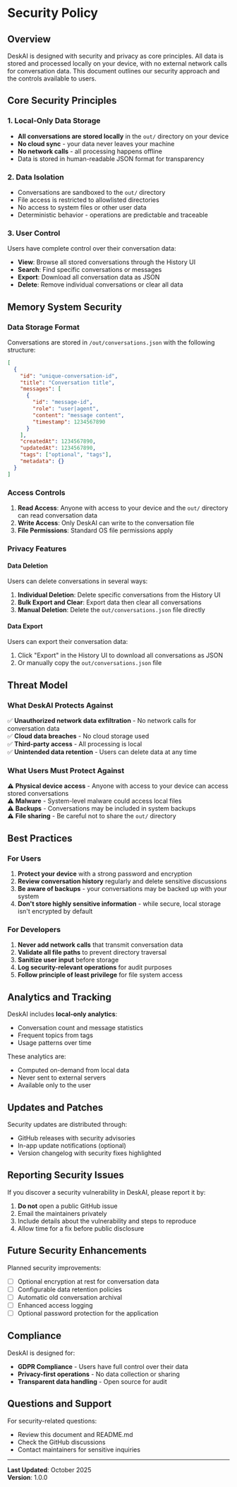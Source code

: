 # Security Policy

## Overview

DeskAI is designed with security and privacy as core principles. All data is stored and processed locally on your device, with no external network calls for conversation data. This document outlines our security approach and the controls available to users.

## Core Security Principles

### 1. Local-Only Data Storage

- **All conversations are stored locally** in the `out/` directory on your device
- **No cloud sync** - your data never leaves your machine
- **No network calls** - all processing happens offline
- Data is stored in human-readable JSON format for transparency

### 2. Data Isolation

- Conversations are sandboxed to the `out/` directory
- File access is restricted to allowlisted directories
- No access to system files or other user data
- Deterministic behavior - operations are predictable and traceable

### 3. User Control

Users have complete control over their conversation data:

- **View**: Browse all stored conversations through the History UI
- **Search**: Find specific conversations or messages
- **Export**: Download all conversation data as JSON
- **Delete**: Remove individual conversations or clear all data

## Memory System Security

### Data Storage Format

Conversations are stored in `/out/conversations.json` with the following structure:

```json
[
  {
    "id": "unique-conversation-id",
    "title": "Conversation title",
    "messages": [
      {
        "id": "message-id",
        "role": "user|agent",
        "content": "message content",
        "timestamp": 1234567890
      }
    ],
    "createdAt": 1234567890,
    "updatedAt": 1234567890,
    "tags": ["optional", "tags"],
    "metadata": {}
  }
]
```

### Access Controls

1. **Read Access**: Anyone with access to your device and the `out/` directory can read conversation data
2. **Write Access**: Only DeskAI can write to the conversation file
3. **File Permissions**: Standard OS file permissions apply

### Privacy Features

#### Data Deletion

Users can delete conversations in several ways:

1. **Individual Deletion**: Delete specific conversations from the History UI
2. **Bulk Export and Clear**: Export data then clear all conversations
3. **Manual Deletion**: Delete the `out/conversations.json` file directly

#### Data Export

Users can export their conversation data:

1. Click "Export" in the History UI to download all conversations as JSON
2. Or manually copy the `out/conversations.json` file

## Threat Model

### What DeskAI Protects Against

✅ **Unauthorized network data exfiltration** - No network calls for conversation data  
✅ **Cloud data breaches** - No cloud storage used  
✅ **Third-party access** - All processing is local  
✅ **Unintended data retention** - Users can delete data at any time

### What Users Must Protect Against

⚠️ **Physical device access** - Anyone with access to your device can access stored conversations  
⚠️ **Malware** - System-level malware could access local files  
⚠️ **Backups** - Conversations may be included in system backups  
⚠️ **File sharing** - Be careful not to share the `out/` directory

## Best Practices

### For Users

1. **Protect your device** with a strong password and encryption
2. **Review conversation history** regularly and delete sensitive discussions
3. **Be aware of backups** - your conversations may be backed up with your system
4. **Don't store highly sensitive information** - while secure, local storage isn't encrypted by default

### For Developers

1. **Never add network calls** that transmit conversation data
2. **Validate all file paths** to prevent directory traversal
3. **Sanitize user input** before storage
4. **Log security-relevant operations** for audit purposes
5. **Follow principle of least privilege** for file system access

## Analytics and Tracking

DeskAI includes **local-only analytics**:

- Conversation count and message statistics
- Frequent topics from tags
- Usage patterns over time

These analytics are:
- Computed on-demand from local data
- Never sent to external servers
- Available only to the user

## Updates and Patches

Security updates are distributed through:
- GitHub releases with security advisories
- In-app update notifications (optional)
- Version changelog with security fixes highlighted

## Reporting Security Issues

If you discover a security vulnerability in DeskAI, please report it by:

1. **Do not** open a public GitHub issue
2. Email the maintainers privately
3. Include details about the vulnerability and steps to reproduce
4. Allow time for a fix before public disclosure

## Future Security Enhancements

Planned security improvements:

- [ ] Optional encryption at rest for conversation data
- [ ] Configurable data retention policies
- [ ] Automatic old conversation archival
- [ ] Enhanced access logging
- [ ] Optional password protection for the application

## Compliance

DeskAI is designed for:
- **GDPR Compliance** - Users have full control over their data
- **Privacy-first operations** - No data collection or sharing
- **Transparent data handling** - Open source for audit

## Questions and Support

For security-related questions:
- Review this document and README.md
- Check the GitHub discussions
- Contact maintainers for sensitive inquiries

---

**Last Updated**: October 2025  
**Version**: 1.0.0

